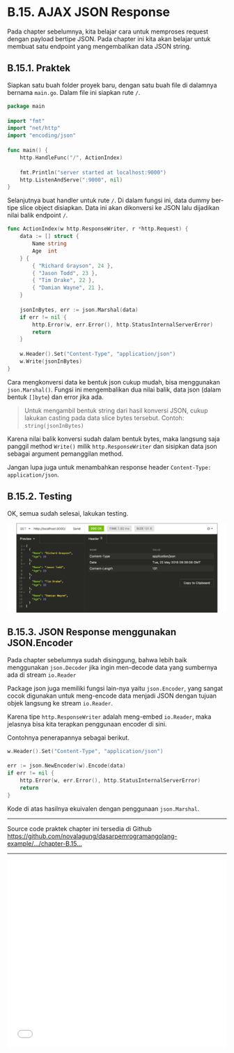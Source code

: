 # B.15. AJAX JSON Response

Pada chapter sebelumnya, kita belajar cara untuk memproses request dengan payload bertipe JSON. Pada chapter ini kita akan belajar untuk membuat satu endpoint yang mengembalikan data JSON string.

## B.15.1. Praktek

Siapkan satu buah folder proyek baru, dengan satu buah file di dalamnya bernama `main.go`. Dalam file ini siapkan rute `/`.

```go
package main

import "fmt"
import "net/http"
import "encoding/json"

func main() {
    http.HandleFunc("/", ActionIndex)

    fmt.Println("server started at localhost:9000")
    http.ListenAndServe(":9000", nil)
}
```

Selanjutnya buat handler untuk rute `/`. Di dalam fungsi ini, data dummy ber-tipe slice object disiapkan. Data ini akan dikonversi ke JSON lalu dijadikan nilai balik endpoint `/`.

```go
func ActionIndex(w http.ResponseWriter, r *http.Request) {
    data := [] struct {
        Name string
        Age  int
    } {
        { "Richard Grayson", 24 },
        { "Jason Todd", 23 },
        { "Tim Drake", 22 },
        { "Damian Wayne", 21 },
    }

    jsonInBytes, err := json.Marshal(data)
    if err != nil {
        http.Error(w, err.Error(), http.StatusInternalServerError)
        return
    }

    w.Header().Set("Content-Type", "application/json")
    w.Write(jsonInBytes)
}
```

Cara mengkonversi data ke bentuk json cukup mudah, bisa menggunakan `json.Marshal()`. Fungsi ini mengembalikan dua nilai balik, data json (dalam bentuk `[]byte`) dan error jika ada. 

> Untuk mengambil bentuk string dari hasil konversi JSON, cukup lakukan casting pada data slice bytes tersebut. Contoh: `string(jsonInBytes)`

Karena nilai balik konversi sudah dalam bentuk bytes, maka langsung saja panggil method `Write()` milik `http.ResponseWriter` dan sisipkan data json sebagai argument pemanggilan method.

Jangan lupa juga untuk menambahkan response header `Content-Type: application/json`.

## B.15.2. Testing

OK, semua sudah selesai, lakukan testing.

![Testing web server](images/B_ajax_json_response_1_test.png)

## B.15.3. JSON Response menggunakan JSON.Encoder

Pada chapter sebelumnya sudah disinggung, bahwa lebih baik menggunakan `json.Decoder` jika ingin men-decode data yang sumbernya ada di stream `io.Reader`

Package json juga memiliki fungsi lain-nya yaitu `json.Encoder`, yang sangat cocok digunakan untuk meng-encode data menjadi JSON dengan tujuan objek langsung ke stream `io.Reader`. 

Karena tipe `http.ResponseWriter` adalah meng-embed `io.Reader`, maka jelasnya bisa kita terapkan penggunaan encoder di sini. 

Contohnya penerapannya sebagai berikut.

```go
w.Header().Set("Content-Type", "application/json")

err := json.NewEncoder(w).Encode(data)
if err != nil {
    http.Error(w, err.Error(), http.StatusInternalServerError)
    return
}
```

Kode di atas hasilnya ekuivalen dengan penggunaan `json.Marshal`.

---

<div class="source-code-link">
    <div class="source-code-link-message">Source code praktek chapter ini tersedia di Github</div>
    <a href="https://github.com/novalagung/dasarpemrogramangolang-example/tree/master/chapter-B.15-ajax-json-response">https://github.com/novalagung/dasarpemrogramangolang-example/.../chapter-B.15...</a>
</div>

---

<iframe src="partial/ebooks.html" width="100%" height="430px" frameborder="0" scrolling="no"></iframe>
